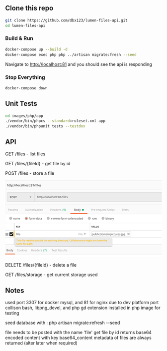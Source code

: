 ## Clone this repo

```bash
git clone https://github.com/dbx123/lumen-files-api.git
cd lumen-files-api
```

### Build & Run

```bash
docker-compose up --build -d
docker-compose exec php php ../artisan migrate:fresh --seed
```

Navigate to [http://localhost:81](http://localhost:81) and you should see the api is responding


### Stop Everything

```bash
docker-compose down
```

## Unit Tests

```bash
cd images/php/app
./vendor/bin/phpcs --standard=ruleset.xml app
./vendor/bin/phpunit tests --testdox
```

## API

GET         /files          - list files

GET         /files/{fileId} - get file by id

POST        /files          - store a file

![image](postman.png)


DELETE      /files/{fileId} - delete a file

GET         /files/storage  - get current storage used

## Notes

used port 3307 for docker mysql, and 81 for nginx due to dev platform port collison
bash, libpng_devel, and php gd extension installed in php image for testing

seed database with : php artisan migrate:refresh --seed

file needs to be posted with the name 'file'
get file by id returns base64 encoded content with key base64_content
metadata of files are always returned (alter later when required)
